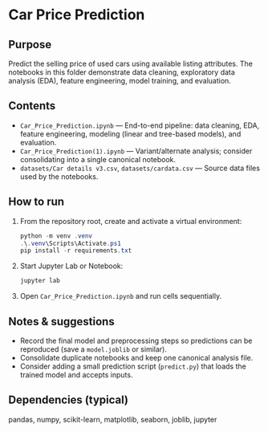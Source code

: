 # Car Price Prediction

Purpose
-------
Predict the selling price of used cars using available listing attributes. The notebooks in this folder demonstrate data cleaning, exploratory data analysis (EDA), feature engineering, model training, and evaluation.

Contents
--------
- `Car_Price_Prediction.ipynb` — End-to-end pipeline: data cleaning, EDA, feature engineering, modeling (linear and tree-based models), and evaluation.
- `Car_Price_Prediction(1).ipynb` — Variant/alternate analysis; consider consolidating into a single canonical notebook.
- `datasets/Car details v3.csv`, `datasets/cardata.csv` — Source data files used by the notebooks.

How to run
----------
1. From the repository root, create and activate a virtual environment:
	```powershell
	python -m venv .venv
	.\.venv\Scripts\Activate.ps1
	pip install -r requirements.txt
	```
2. Start Jupyter Lab or Notebook:
	```powershell
	jupyter lab
	```
3. Open `Car_Price_Prediction.ipynb` and run cells sequentially.

Notes & suggestions
-------------------
- Record the final model and preprocessing steps so predictions can be reproduced (save a `model.joblib` or similar).
- Consolidate duplicate notebooks and keep one canonical analysis file.
- Consider adding a small prediction script (`predict.py`) that loads the trained model and accepts inputs.

Dependencies (typical)
----------------------
pandas, numpy, scikit-learn, matplotlib, seaborn, joblib, jupyter

